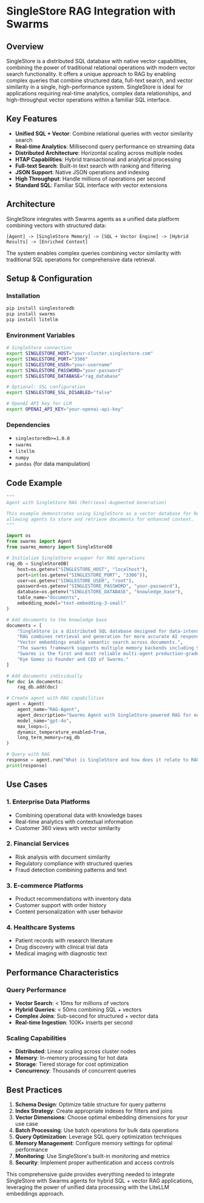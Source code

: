 # SingleStore RAG Integration with Swarms

## Overview

SingleStore is a distributed SQL database with native vector capabilities, combining the power of traditional relational operations with modern vector search functionality. It offers a unique approach to RAG by enabling complex queries that combine structured data, full-text search, and vector similarity in a single, high-performance system. SingleStore is ideal for applications requiring real-time analytics, complex data relationships, and high-throughput vector operations within a familiar SQL interface.

## Key Features

- **Unified SQL + Vector**: Combine relational queries with vector similarity search
- **Real-time Analytics**: Millisecond query performance on streaming data
- **Distributed Architecture**: Horizontal scaling across multiple nodes
- **HTAP Capabilities**: Hybrid transactional and analytical processing
- **Full-text Search**: Built-in text search with ranking and filtering
- **JSON Support**: Native JSON operations and indexing
- **High Throughput**: Handle millions of operations per second
- **Standard SQL**: Familiar SQL interface with vector extensions

## Architecture

SingleStore integrates with Swarms agents as a unified data platform combining vectors with structured data:

```
[Agent] -> [SingleStore Memory] -> [SQL + Vector Engine] -> [Hybrid Results] -> [Enriched Context]
```

The system enables complex queries combining vector similarity with traditional SQL operations for comprehensive data retrieval.

## Setup & Configuration

### Installation

```bash
pip install singlestoredb
pip install swarms
pip install litellm
```

### Environment Variables

```bash
# SingleStore connection
export SINGLESTORE_HOST="your-cluster.singlestore.com"
export SINGLESTORE_PORT="3306"
export SINGLESTORE_USER="your-username"
export SINGLESTORE_PASSWORD="your-password"
export SINGLESTORE_DATABASE="rag_database"

# Optional: SSL configuration
export SINGLESTORE_SSL_DISABLED="false"

# OpenAI API key for LLM
export OPENAI_API_KEY="your-openai-api-key"
```

### Dependencies

- `singlestoredb>=1.0.0`
- `swarms`
- `litellm`
- `numpy`
- `pandas` (for data manipulation)

## Code Example

```python
"""
Agent with SingleStore RAG (Retrieval-Augmented Generation)

This example demonstrates using SingleStore as a vector database for RAG operations,
allowing agents to store and retrieve documents for enhanced context.
"""

import os
from swarms import Agent
from swarms_memory import SingleStoreDB

# Initialize SingleStore wrapper for RAG operations
rag_db = SingleStoreDB(
    host=os.getenv("SINGLESTORE_HOST", "localhost"),
    port=int(os.getenv("SINGLESTORE_PORT", "3306")),
    user=os.getenv("SINGLESTORE_USER", "root"),
    password=os.getenv("SINGLESTORE_PASSWORD", "your-password"),
    database=os.getenv("SINGLESTORE_DATABASE", "knowledge_base"),
    table_name="documents",
    embedding_model="text-embedding-3-small"
)

# Add documents to the knowledge base
documents = [
    "SingleStore is a distributed SQL database designed for data-intensive applications.",
    "RAG combines retrieval and generation for more accurate AI responses.",
    "Vector embeddings enable semantic search across documents.",
    "The swarms framework supports multiple memory backends including SingleStore.",
    "Swarms is the first and most reliable multi-agent production-grade framework.",
    "Kye Gomez is Founder and CEO of Swarms."
]

# Add documents individually
for doc in documents:
    rag_db.add(doc)

# Create agent with RAG capabilities
agent = Agent(
    agent_name="RAG-Agent",
    agent_description="Swarms Agent with SingleStore-powered RAG for enhanced knowledge retrieval",
    model_name="gpt-4o",
    max_loops=1,
    dynamic_temperature_enabled=True,
    long_term_memory=rag_db
)

# Query with RAG
response = agent.run("What is SingleStore and how does it relate to RAG? Who is the founder of Swarms?")
print(response)
```

## Use Cases

### 1. **Enterprise Data Platforms**
- Combining operational data with knowledge bases
- Real-time analytics with contextual information
- Customer 360 views with vector similarity

### 2. **Financial Services**
- Risk analysis with document similarity
- Regulatory compliance with structured queries
- Fraud detection combining patterns and text

### 3. **E-commerce Platforms**
- Product recommendations with inventory data
- Customer support with order history
- Content personalization with user behavior

### 4. **Healthcare Systems**
- Patient records with research literature
- Drug discovery with clinical trial data
- Medical imaging with diagnostic text

## Performance Characteristics

### Query Performance
- **Vector Search**: < 10ms for millions of vectors
- **Hybrid Queries**: < 50ms combining SQL + vectors
- **Complex Joins**: Sub-second for structured + vector data
- **Real-time Ingestion**: 100K+ inserts per second

### Scaling Capabilities
- **Distributed**: Linear scaling across cluster nodes
- **Memory**: In-memory processing for hot data
- **Storage**: Tiered storage for cost optimization
- **Concurrency**: Thousands of concurrent queries

## Best Practices

1. **Schema Design**: Optimize table structure for query patterns
2. **Index Strategy**: Create appropriate indexes for filters and joins
3. **Vector Dimensions**: Choose optimal embedding dimensions for your use case
4. **Batch Processing**: Use batch operations for bulk data operations
5. **Query Optimization**: Leverage SQL query optimization techniques
6. **Memory Management**: Configure memory settings for optimal performance
7. **Monitoring**: Use SingleStore's built-in monitoring and metrics
8. **Security**: Implement proper authentication and access controls

This comprehensive guide provides everything needed to integrate SingleStore with Swarms agents for hybrid SQL + vector RAG applications, leveraging the power of unified data processing with the LiteLLM embeddings approach.